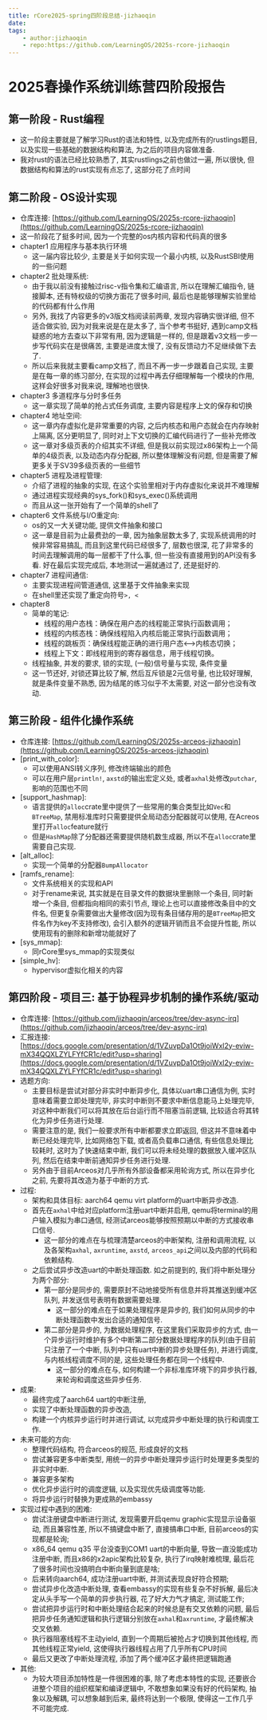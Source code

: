 ```yaml
---
title: rCore2025-spring四阶段总结-jizhaoqin
date:
tags:
    - author:jizhaoqin
    - repo:https://github.com/LearningOS/2025s-rcore-jizhaoqin
---
```


# 2025春操作系统训练营四阶段报告

## 第一阶段 - Rust编程

- 这一阶段主要就是了解学习Rust的语法和特性, 以及完成所有的rustlings题目, 以及实现一些基础的数据结构和算法, 为之后的项目内容做准备.
- 我对rust的语法已经比较熟悉了, 其实rustlings之前也做过一遍, 所以很快, 但数据结构和算法的rust实现有点忘了, 这部分花了点时间

## 第二阶段 - OS设计实现

- 仓库连接: [https://github.com/LearningOS/2025s-rcore-jizhaoqin](https://github.com/LearningOS/2025s-rcore-jizhaoqin)
- 这一阶段花了挺多时间, 因为一个完整的os内核内容和代码真的很多
- chapter1 应用程序与基本执行环境
  - 这一届内容比较少, 主要是关于如何实现一个最小内核, 以及RustSBI使用的一些问题
- chapter2 批处理系统:
  - 由于我以前没有接触过risc-v指令集和汇编语言, 所以在理解汇编指令, 链接脚本, 还有特权级的切换方面花了很多时间, 最后也是能够理解实验里给的代码都有什么作用
  - 另外, 我找了内容更多的v3版文档阅读前两章, 发现内容确实很详细, 但不适合做实验, 因为对我来说是在是太多了, 当个参考书挺好, 遇到camp文档疑惑的地方去查以下非常有用, 因为逻辑是一样的, 但是跟着v3文档一步一步写代码实在是很痛苦, 主要是进度太慢了, 没有反馈动力不足继续做下去了.
  - 所以后来我就主要看camp文档了, 而且不再一步一步跟着自己实现, 主要是在每一章的练习部分, 在实现的过程中再去仔细理解每一个模块的作用, 这样会好很多对我来说, 理解地也很快.
- chapter3 多道程序与分时多任务
  - 这一章实现了简单的抢占式任务调度, 主要内容是程序上文的保存和切换
- chapter4 地址空间:
  - 这一章内存虚拟化是非常重要的内容, 之后内核态和用户态就会在内存映射上隔离, 区分更明显了, 同时对上下文切换的汇编代码进行了一些补充修改
  - 这一章对多级页表的介绍其实不详细, 但是我以前实现过x86架构上一个简单的4级页表, 以及动态内存分配器, 所以整体理解没有问题, 但是需要了解更多关于SV39多级页表的一些细节
- chapter5 进程及进程管理:
  - 介绍了进程的抽象的实现, 在这个实验里相对于内存虚拟化来说并不难理解
  - 通过进程实现经典的sys_fork()和sys_exec()系统调用
  - 而且从这一张开始有了一个简单的shell了
- chapter6 文件系统与I/O重定向:
  - os的又一大关键功能, 提供文件抽象和接口
  - 这一章是目前为止最费劲的一章, 因为抽象层数太多了, 实现系统调用的时候非常容易搞乱, 而且到这里代码已经很多了, 层数也很深, 花了非常多的时间去理解调用的每一层都干了什么事, 但一些没有直接用到的API没有多看. 好在最后实现完成后, 本地测试一遍就通过了, 还是挺好的.
- chapter7 进程间通信:
  - 主要实现进程间管道通信, 这里基于文件抽象来实现
  - 在shell里还实现了重定向符号`>, <`
- chapter8
  - 简单的笔记:
    - 线程的用户态栈：确保在用户态的线程能正常执行函数调用；
    - 线程的内核态栈：确保线程陷入内核后能正常执行函数调用；
    - 线程的跳板页：确保线程能正确的进行用户态<–>内核态切换；
    - 线程上下文：即线程用到的寄存器信息，用于线程切换。
  - 线程抽象, 并发的要求, 锁的实现, (一般)信号量与实现, 条件变量
  - 这一节还好, 对锁还算比较了解, 然后互斥锁是2元信号量, 也比较好理解, 就是条件变量不熟悉, 因为结尾的练习似乎不太需要, 对这一部分也没有改动.

## 第三阶段 - 组件化操作系统

- 仓库连接: [https://github.com/LearningOS/2025s-arceos-jizhaoqin](https://github.com/LearningOS/2025s-arceos-jizhaoqin)
- [print_with_color]:
  - 可以使用ANSI转义序列, 修改终端输出的颜色
  - 可以在用户层`println!`, `axstd`的输出宏定义处, 或者`axhal`处修改`putchar`, 影响的范围也不同
- [support_hashmap]:
  - 语言提供的`alloc`crate里中提供了一些常用的集合类型比如`Vec`和`BTreeMap`, 禁用标准库时只需要提供全局动态分配器就可以使用, 在Acreos里打开`alloc`feature就行
  - 但是`HashMap`除了分配器还需要提供随机数生成器, 所以不在`alloc`crate里需要自己实现.
- [alt_alloc]:
  - 实现一个简单的分配器`BumpAllocator`
- [ramfs_rename]:
  - 文件系统相关的实现和API
  - 对于rename来说, 其实就是在目录文件的数据块里删除一个条目, 同时新增一个条目, 但都指向相同的索引节点, 理论上也可以直接修改条目中的文件名, 但更复杂需要做出大量修改(因为现有条目储存用的是`BTreeMap`把文件名作为key不支持修改), 会引入额外的逻辑开销而且不会提升性能, 所以使用现有的删除和新增功能就好了
- [sys_mmap]:
  - 同rCore里sys_mmap的实现类似
- [simple_hv]:
  - hypervisor虚拟化相关的内容

## 第四阶段 - 项目三: 基于协程异步机制的操作系统/驱动

- 仓库连接: [https://github.com/jizhaoqin/arceos/tree/dev-async-irq](https://github.com/jizhaoqin/arceos/tree/dev-async-irq)
- 汇报连接: [https://docs.google.com/presentation/d/1VZuvpDa1Ot9joiWxl2y-eviw-mX34QQXLZYLFYfCR1c/edit?usp=sharing](https://docs.google.com/presentation/d/1VZuvpDa1Ot9joiWxl2y-eviw-mX34QQXLZYLFYfCR1c/edit?usp=sharing)
- 选题方向:
  - 主要目标是尝试对部分非实时中断异步化, 具体以uart串口通信为例, 实时意味着需要立即处理完毕, 非实时中断则不要求中断信息能马上处理完毕, 对这种中断我们可以将其放在后台运行而不阻塞当前逻辑, 比较适合将其转化为异步任务进行处理. 
  - 需要注意的是, 我们一般要求所有中断都要求立即返回, 但这并不意味着中断已经处理完毕, 比如网络包下载, 或者高负载串口通信, 有些信息处理比较耗时, 这时为了快速结束中断, 我们可以将未经处理的数据放入缓冲区队列, 然后在结束中断前通知异步任务进行处理.
  - 另外由于目前Arceos对几乎所有外部设备都采用轮询方式, 所以在异步化之前, 先要将其改造为基于中断的方式.
- 过程:
  - 架构和具体目标: aarch64 qemu virt platform的uart中断异步改造.
  - 首先在`axhal`中给对应platform注册uart中断并启用, qemu将terminal的用户输入模拟为串口通信, 经测试arceos能够按照预期以中断的方式接收串口信号. 
    - 这一部分的难点在与梳理清楚arceos的中断架构, 注册和调用流程, 以及各架构`axhal`, `axruntime`, `axstd`, `arceos_api`之间以及内部的代码和依赖结构.
  - 之后尝试异步改造uart的中断处理函数. 如之前提到的, 我们将中断处理分为两个部分:
    - 第一部分是同步的, 需要原封不动地接受所有信息并将其推送到缓冲区队列, 并发送信号表明有数据需要处理.
      - 这一部分的难点在于如果处理程序是异步的, 我们如何从同步的中断处理函数中发出合适的通知信号.
    - 第二部分是异步的, 为数据处理程序, 在这里我们采取异步的方式, 由一个异步运行时维护有多个中断第二部分数据处理程序的队列(由于目前只注册了一个中断, 队列中只有uart中断的异步处理任务), 并进行调度, 与内核线程调度不同的是, 这些处理任务都在同一个线程中. 
      - 这一部分的难点在与, 如何构建一个非标准库环境下的异步执行器, 来轮询和调度这些异步任务.
- 成果:
  - 最终完成了aarch64 uart的中断注册, 
  - 实现了中断处理函数的异步改造, 
  - 构建一个内核异步运行时并进行调试, 以完成异步中断处理的执行和调度工作.
- 未来可能的方向:
  - 整理代码结构, 符合arceos的规范, 形成良好的文档
  - 尝试兼容更多中断类型, 用统一的异步中断处理异步运行时处理更多类型的非实时中断.
  - 兼容更多架构
  - 优化异步运行时的调度逻辑, 以及实现优先级调度等功能.
  - 将异步运行时替换为更成熟的embassy
- 实现过程中遇到的困难:
	- 尝试注册键盘中断进行测试, 发现需要开启qemu graphic实现显示设备驱动, 而且兼容性差, 所以不搞键盘中断了, 直接搞串口中断, 目前arceos的实现都是轮询;
	- x86_64 qemu q35 平台没查到COM1 uart的中断向量, 导致一直没能成功注册中断, 而且x86的x2apic架构比较复杂, 执行了irq映射难梳理, 最后花了很多时间也没搞明白中断向量到底是啥;
	- 后来转向aarch64, 成功注册uart中断, 并测试表现良好符合预期;
	- 尝试异步化改造中断处理, 查看embassy的实现有些复杂不好拆解, 最后决定从头手写一个简单的异步执行器, 花了好大力气才搞定, 测试能工作;
	- 尝试把异步运行时和中断处理结合起来的时候总是有交叉依赖的问题, 最后把异步任务通知逻辑和执行逻辑分别放在`axhal`和`axruntime`, 才最终解决交叉依赖.
	- 执行器阻塞线程不主动yield, 直到一个周期后被抢占才切换到其他线程, 而其他线程正常yield, 这使得执行器线程占用了几乎所有CPU时间
	- 最后又更改了中断处理流程, 添加了两个缓冲区才最终把逻辑跑通
- 其他:
  - 为较大项目添加特性是一件很困难的事, 除了考虑本特性的实现, 还要嵌合进整个项目的组织框架和编译逻辑中, 不敢想象如果没有好的代码架构, 抽象以及解耦, 可以想象越到后来, 最终将达到一个极限, 使得这一工作几乎不可能完成.
